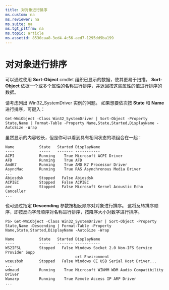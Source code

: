 ```yaml
---
title: 对对象进行排序
ms.custom: na
ms.reviewer: na
ms.suite: na
ms.tgt_pltfrm: na
ms.topic: article
ms.assetid: 8530caa8-3ed4-4c56-aed7-1295dd9ba199
---
```

# 对对象进行排序
可以通过使用 **Sort-Object** cmdlet 组织已显示的数据，使其更易于扫描。 **Sort-Object** 依据一个或多个属性的名称进行排序，并返回按这些属性的值进行排序的数据。

请考虑列出 Win32_SystemDriver 实例的问题。 如果想要依次按 **State** 和 **Name** 进行排序，可键入：

```
Get-WmiObject -Class Win32_SystemDriver | Sort-Object -Property State,Name | Format-Table -Property Name,State,Started,DisplayName -AutoSize -Wrap
```

虽然显示的内容较长，但是你可以看到具有相同状态的项组合在一起：

```
Name           State   Started DisplayName
----           -----   ------- -----------
ACPI           Running    True Microsoft ACPI Driver
AFD            Running    True AFD
AmdK7          Running    True AMD K7 Processor Driver
AsyncMac       Running    True RAS Asynchronous Media Driver
...
Abiosdsk       Stopped   False Abiosdsk
ACPIEC         Stopped   False ACPIEC
aec            Stopped   False Microsoft Kernel Acoustic Echo Canceller
...
```

也可通过指定 **Descending** 参数按相反顺序对对象进行排序。 这将反转排序顺序，即按反向字母顺序对名称进行排序，按降序大小对数字进行排序。

```
PS> Get-WmiObject -Class Win32_SystemDriver | Sort-Object -Property State,Name -Descending | Format-Table -Property Name,State,Started,DisplayName -AutoSize -Wrap

Name           State   Started DisplayName
----           -----   ------- -----------
WS2IFSL        Stopped   False Windows Socket 2.0 Non-IFS Service Provider Supp
                               ort Environment
wceusbsh       Stopped   False Windows CE USB Serial Host Driver...
...
wdmaud         Running    True Microsoft WINMM WDM Audio Compatibility Driver
Wanarp         Running    True Remote Access IP ARP Driver
...
```



<!--HONumber=Apr16_HO1-->


